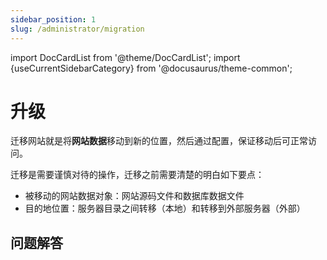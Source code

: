 ```yaml
---
sidebar_position: 1
slug: /administrator/migration
---
```


import DocCardList from '@theme/DocCardList';
import {useCurrentSidebarCategory} from '@docusaurus/theme-common';

# 升级

迁移网站就是将**网站数据**移动到新的位置，然后通过配置，保证移动后可正常访问。

迁移是需要谨慎对待的操作，迁移之前需要清楚的明白如下要点：

- 被移动的网站数据对象：网站源码文件和数据库数据文件  
- 目的地位置：服务器目录之间转移（本地）和转移到外部服务器（外部）


<DocCardList items={useCurrentSidebarCategory().items}/>

## 问题解答

